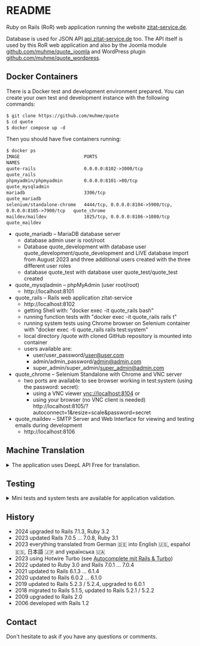 # README

Ruby on Rails (RoR) web application running the website [zitat-service.de](https://www.zitat-service.de).

Database is used for JSON API [api.zitat-service.de](https://api.zitat-service.de) too. The API itself is used by this RoR web application and also by the Joomla module [github.com/muhme/quote_joomla](https://github.com/muhme/quote_joomla) and WordPress plugin [github.com/muhme/quote_wordpress](https://github.com/muhme/quote_wordpress).

## Docker Containers
There is a Docker test and development environment prepared. You can create your own test and development instance with the following commands:
```
$ git clone https://github.com/muhme/quote
$ cd quote
$ docker compose up -d
```
Then you should have five containers running:
```
$ docker ps
IMAGE                        PORTS                                                      NAMES
quote-rails                  0.0.0.0:8102->3000/tcp                                     quote_rails
phpmyadmin/phpmyadmin        0.0.0.0:8101->80/tcp                                       quote_mysqladmin
mariadb                      3306/tcp                                                   quote_mariadb
selenium/standalone-chrome   4444/tcp, 0.0.0.0:8104->5900/tcp, 0.0.0.0:8105->7900/tcp   quote_chrome
maildev/maildev              1025/tcp, 0.0.0.0:8106->1080/tcp                           quote_maildev
```
* quote_mariadb – MariaDB database server
  * database admin user is root/root
  * Database quote_development with database user quote_development/quote_development and LIVE database import from August 2023 and three additional users created with the three different user roles 
  * database quote_test with database user quote_test/quote_test created
* quote_mysqladmin – phpMyAdmin (user root/root)
  * http://localhost:8101
* quote_rails – Rails web application zitat-service
  * http://localhost:8102
  * getting Shell with: "docker exec -it quote_rails bash"
  * running function tests with "docker exec -it quote_rails rails t"
  * running system tests using Chrome browser on Selenium container with "docker exec -ti quote_rails rails test:system"
  * local directory /quote with cloned GitHub repository is mounted into container
  * users available are:
    * user/user_password/user@user.com
    * admin/admin_password/admin@admin.com
    * super_admin/super_admin/super_admin@admin.com
* quote_chrome – Selenium Standalone with Chrome and VNC server
  * two ports are available to see browser working in test:system (using the password: secret):
    * using a VNC viewer [vnc://localhost:8104](vnc://localhost:8104) or
    * using your browser (no VNC client is needed) http://localhost:8105/?autoconnect=1&resize=scale&password=secret
* quote_maildev – SMTP Server and Web Interface for viewing and testing emails during development
  * http://localhost:8106

## Machine Translation
<details>
  <summary>The application uses DeepL API Free for translation.</summary>
  
  You can register there and then store your own API key in the .env file and restart quote_rails container for the development stage.
```
user@host:/quote $ echo 'DEEPL_API_KEY="sample11-key1-ab12-1234-qbc123456789:fx"' > .env
```
Or you set this DEEPL_API_KEY environment variable inside the container then you have it also for test stage and translations with i18n-tasks command:
```
root@container:/quote # echo 'export DEEPL_API_KEY="sample11-key1-ab12-1234-qbc123456789:fx"' >> ~/.bashrc
```
</details>

## Testing

<details>
  <summary>Mini tests and system tests are available for application validation.</summary>

  Test coverage is greater than 90%, check it by your own:
  * rails test - to run automated minitests
  * rails test:system - to run automated Selenium system tests with Chrome browser

  **Note**
  > If your're using Docker, go into container first with:
  ```
  $ docker exec -it quote_rails /bin/bash
  ```

  After running the tests you can find simplecov report in the directory coverage, e.g.:
  ![simplecov.png](/app/assets/images/simplecov.png)

  While the system tests are running, you can access the test environment in parallel via http://localhost:8112. Or you can start the Rails server for the test environment manually inside the docker container:
  ```
  quote_rails $ export PORT=3100 && rails server --environment test -P /tmp/test.pid
  ```

:point_right: If you are using Rails 7.1.3 there is a hack needed to run the system tests. Extend line #19 in file `/usr/local/bundle/gems/actionpack-7.1.3/lib/action_dispatch/system_testing/driver.rb`, see [rails/issues/50827](https://github.com/rails/rails/issues/50827):
```
< @browser.preload
> @browser.preload unless @options[:browser] == :remote
```
</details>

## History

* 2024 upgraded to Rails 7.1.3, Ruby 3.2
* 2023 updated Rails 7.0.5 ... 7.0.8, Ruby 3.1
* 2023 everything translated from German 🇩🇪 into English 🇺🇸, español 🇪🇸, 日本語 🇯🇵 and українська 🇺🇦
* 2023 using Hotwire Turbo (see [Autocomplete mit Rails & Turbo](https://www.consulting.heikol.de/en/blog/autocomplete-ruby-on-rails-turbo/))
* 2022 updated to Ruby 3.0 and Rails 7.0.1 ... 7.0.4
* 2021 updated to Rails 6.1.3 ... 6.1.4
* 2020 updated to Rails 6.0.2 ... 6.1.0
* 2019 updated to Rails 5.2.3 / 5.2.4, upgraded to 6.0.1
* 2018 migrated to Rails 5.1.5, updated to Rails 5.2.1 / 5.2.2
* 2009 upgraded to Rails 2.0
* 2006 developed with Rails 1.2

## Contact

Don't hesitate to ask if you have any questions or comments.

